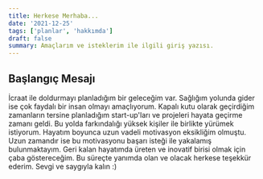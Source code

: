 ```yaml
---
title: Herkese Merhaba...
date: '2021-12-25'
tags: ['planlar', 'hakkımda']
draft: false
summary: Amaçlarım ve isteklerim ile ilgili giriş yazısı.
---
```


## Başlangıç Mesajı 

İcraat ile doldurmayı planladığım bir geleceğim var. Sağlığım yolunda gider ise çok faydalı bir insan olmayı amaçlıyorum. Kapalı kutu olarak geçirdiğim zamanların tersine planladığım start-up'ları ve projeleri hayata geçirme zamanı geldi. Bu yolda farkındalığı yüksek kişiler ile birlikte yürümek istiyorum. Hayatım boyunca uzun vadeli motivasyon eksikliğim olmuştu. Uzun zamandır ise bu motivasyonu başarı isteği ile yakalamış bulunmaktayım. Geri kalan hayatımda üreten ve inovatif birisi olmak için çaba göstereceğim. Bu süreçte yanımda olan ve olacak herkese teşekkür ederim. Sevgi ve saygıyla kalın :)

